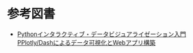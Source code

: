 # 参考図書
- [Pythonインタラクティブ・データビジュアライゼーション入門 PPlotly/Dashによるデータ可視化とWebアプリ構築](https://www.amazon.co.jp/Python-インタラクティブ・データビジュアライゼーション入門-―Plotly-Dashによるデータ可視化とWebアプリ構築―-driller/dp/4254122586/ref=asc_df_4254122586/?tag=jpgo-22&linkCode=df0&hvadid=450796136531&hvpos=&hvnetw=g&hvrand=16029728784706340763&hvpone=&hvptwo=&hvqmt=&hvdev=c&hvdvcmdl=&hvlocint=&hvlocphy=1009224&hvtargid=pla-960005008019&psc=1&th=1&psc=1)